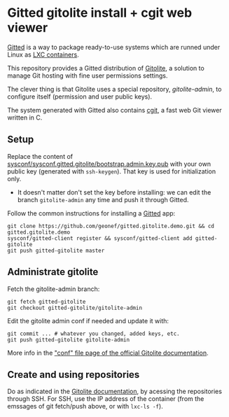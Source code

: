 # Gitted gitolite install + cgit web viewer

[Gitted](https://github.com/geonef/sysconf.gitted) is a way to package
ready-to-use systems which are runned under Linux as
[LXC containers](http://linuxcontainers.org/).

This repository provides a Gitted distribution of
[Gitolite](http://gitolite.com/), a solution to manage Git hosting
with fine user permissions settings.

The clever thing is that Gitolite uses a special repository,
*gitolite-admin*, to configure itself (permission and user public
keys).

The system generated with Gitted also contains
[cgit](http://git.zx2c4.com/cgit/), a fast web Git viewer written in
C.


## Setup

Replace the content of
[sysconf/sysconf.gitted.gitolite/bootstrap.admin.key.pub](sysconf/sysconf.gitted.gitolite/bootstrap.admin.key.pub)
with your own public key (generated with ```ssh-keygen```). That key
is used for initialization only.

* It doesn't matter don't set the key before installing: we can edit the
  branch ```gitolite-admin``` any time and push it through Gitted.

Follow the common instructions for installing a
  [Gitted](https://github.com/geonef/sysconf.gitted) app:
```
git clone https://github.com/geonef/gitted.gitolite.demo.git && cd gitted.gitolite.demo
sysconf/gitted-client register && sysconf/gitted-client add gitted-gitolite
git push gitted-gitolite master
```

## Administrate gitolite

Fetch the gitolite-admin branch:
```
git fetch gitted-gitolite
git checkout gitted-gitolite/gitolite-admin
```

Edit the gitolite admin conf if needed and update it with:
```
git commit ... # whatever you changed, added keys, etc.
git push gitted-gitolite gitolite-admin
```

More info in the
["conf" file page of the official Gitolite documentation](http://gitolite.com/gitolite/conf.html).


## Create and using repositories

Do as indicated in the
[Gitolite documentation](http://gitolite.com/gitolite/index.html), by
acessing the repositories through SSH. For SSH, use the IP address of
the container (from the emssages of git fetch/push above, or with
```lxc-ls -f```).
